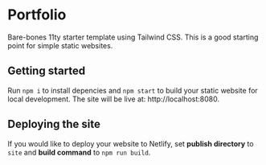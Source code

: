 # Portfolio

Bare-bones 11ty starter template using Tailwind CSS. This is a good starting point for simple static websites.

## Getting started

Run `npm i` to install depencies and `npm start` to build your static website for local development. The site will be live at: http://localhost:8080.

## Deploying the site

If you would like to deploy your website to Netlify, set **publish directory** to `site` and **build command** to `npm run build`.